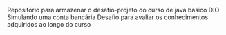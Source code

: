 Repositório para armazenar o desafio-projeto do curso de java básico DIO 
Simulando uma conta bancária
Desafio para avaliar os conhecimentos adquiridos ao longo do curso
